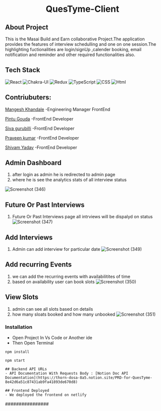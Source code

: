 <!-- 
---------------
#updated skeletal part dashboard stats section 
#updated skielton in past ND Upcoming interfview as card grid
#updated search boxes in past interview comp 
#card comp updated
#searchByPendingStaut skelton t0 be edited
-------------- -->



 <h1 align="center"> QuesTyme-Client</h1>


<h2>About Project</h2>
This is the Masai Build and Earn collaborative Project.The application provides the features of interview schedulling and one on one session.The highlighting fuctionalities are login/signUp ,calender booking, email notification and reminder and other required functionalities also.

## Tech Stack
![React](https://img.shields.io/static/v1?label=&message=React&color=blue&logo=react&logoColor=FFFFFF)
![Chakra-UI](https://img.shields.io/static/v1?label=&message=Chakra-UI&color=teal&logo=chakra-ui&logoColor=FFFFFF)
![Redux](https://img.shields.io/static/v1?label=&message=Redux&color=red&logo=Redux&logoColor=FFFFFF)
![TypeScript](https://img.shields.io/static/v1?label=&message=TypeScript&color=blue&logo=TypeScript&logoColor=FFFFFF)
![CSS](https://img.shields.io/static/v1?label=&message=CSS&color=red&logo=css3&logoColor=FFFFFF)
![Html](https://img.shields.io/static/v1?label=&message=HTML&color=blue&logo=Html5&logoColor=FFFFFF)


<h2>Contriubuters:</h2>
<p><a href="https://github.com/mangesh0712">Mangesh Khandale</a> -Engineering Manager FrontEnd</p>
<p><a href="https://github.com/pintu8328">Pintu Gouda</a> -FrontEnd Developer</p>
<p><a href="https://github.com/sivagurubilli">Siva gurubilli</a> -FrontEnd Developer</p>
<p><a href="https://github.com/praveen021097">Praveen kumar</a> -FrontEnd Developer</p> 
<p><a href="https://github.com/shivamyadav07">Shivam Yadav</a> -FrontEnd Developer</p>


## Admin Dashboard
1) after login as admin he is redirected to admin page 
2) where he is see the analytics stats of all interview status 

![Screenshot (346)](https://user-images.githubusercontent.com/92457968/232373394-2c2fd2e8-1652-4b6b-8db0-79fd147adbe2.png)

## Future Or Past Interviews
1)  Future Or Past Interviews page all intrviews will be dispalyd on status
![Screenshot (347)](https://user-images.githubusercontent.com/92457968/232373527-84e36a1e-cb13-4a17-ab64-353380625240.png)

## Add Interviews
1) Admin can add interview for particular date
![Screenshot (349)](https://user-images.githubusercontent.com/92457968/232377954-eb4e9e78-fea5-4f70-ab79-c5581c3f12ca.png)

## Add recurring Events
1) we can add the recurring events with availabilitites of time
2) based on availability user can book slots 
![Screenshot (350)](https://user-images.githubusercontent.com/92457968/232378361-488ec4c1-cb1c-47bc-8953-b3a2a1062922.png)

## View Slots
1) admin can see all slots based on details 
2) how many sloats booked and how many unbooked
![Screenshot (351)](https://user-images.githubusercontent.com/92457968/232378495-8cd2e346-bbaf-4ccb-b578-8609e2a0d55a.png)


### Installation
- Open Project In Vs Code or Another ide
- Then Open Terminal
```
npm install
```
```
npm start
```


```
## Backend API URLs
- API Documentation With Requests Body : [Notion Doc API Documentation](https://thorn-dosa-8a5.notion.site/PRD-for-QuesTyme-8e42d6a51c87431ab9fa41893de670d8)

## Frontend Deployed 
- We deployed the frontend on netlify
```
################
```

